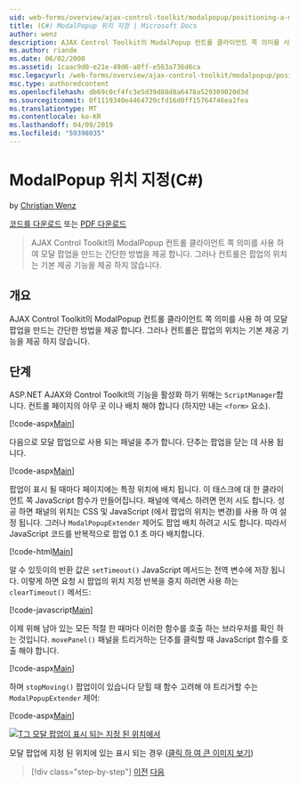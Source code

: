 ```yaml
---
uid: web-forms/overview/ajax-control-toolkit/modalpopup/positioning-a-modalpopup-cs
title: (C#) ModalPopup 위치 지정 | Microsoft Docs
author: wenz
description: AJAX Control Toolkit의 ModalPopup 컨트롤 클라이언트 쪽 의미를 사용 하 여 모달 팝업을 만드는 간단한 방법을 제공 합니다. 그러나 컨트롤을 제공 하지 않습니다는 중...
ms.author: riande
ms.date: 06/02/2008
ms.assetid: 1caac9d0-e21e-49d6-a8ff-e563a736d6ca
msc.legacyurl: /web-forms/overview/ajax-control-toolkit/modalpopup/positioning-a-modalpopup-cs
msc.type: authoredcontent
ms.openlocfilehash: db69c0cf4fc3e5d39d88d8a6478a529309020d3d
ms.sourcegitcommit: 0f1119340e4464720cfd16d0ff15764746ea1fea
ms.translationtype: MT
ms.contentlocale: ko-KR
ms.lasthandoff: 04/09/2019
ms.locfileid: "59398035"
---
```

# <a name="positioning-a-modalpopup-c"></a>ModalPopup 위치 지정(C#)

by [Christian Wenz](https://github.com/wenz)

[코드를 다운로드](http://download.microsoft.com/download/2/4/0/24052038-f942-4336-905b-b60ae56f0dd5/ModalPopup4.cs.zip) 또는 [PDF 다운로드](http://download.microsoft.com/download/b/6/a/b6ae89ee-df69-4c87-9bfb-ad1eb2b23373/modalpopup4CS.pdf)

> AJAX Control Toolkit의 ModalPopup 컨트롤 클라이언트 쪽 의미를 사용 하 여 모달 팝업을 만드는 간단한 방법을 제공 합니다. 그러나 컨트롤은 팝업의 위치는 기본 제공 기능을 제공 하지 않습니다.


## <a name="overview"></a>개요

AJAX Control Toolkit의 ModalPopup 컨트롤 클라이언트 쪽 의미를 사용 하 여 모달 팝업을 만드는 간단한 방법을 제공 합니다. 그러나 컨트롤은 팝업의 위치는 기본 제공 기능을 제공 하지 않습니다.

## <a name="steps"></a>단계

ASP.NET AJAX와 Control Toolkit의 기능을 활성화 하기 위해는 `ScriptManager`합니다. 컨트롤 페이지의 아무 곳 이나 배치 해야 합니다 (하지만 내는 `<form>` 요소).

[!code-aspx[Main](positioning-a-modalpopup-cs/samples/sample1.aspx)]

다음으로 모달 팝업으로 사용 되는 패널을 추가 합니다. 단추는 팝업을 닫는 데 사용 됩니다.

[!code-aspx[Main](positioning-a-modalpopup-cs/samples/sample2.aspx)]

팝업이 표시 될 때마다 페이지에는 특정 위치에 배치 됩니다. 이 태스크에 대 한 클라이언트 쪽 JavaScript 함수가 만들어집니다. 패널에 액세스 하려면 먼저 시도 합니다. 성공 하면 패널의 위치는 CSS 및 JavaScript (에서 팝업의 위치는 변경)를 사용 하 여 설정 됩니다. 그러나 `ModalPopupExtender` 제어도 팝업 배치 하려고 시도 합니다. 따라서 JavaScript 코드를 반복적으로 팝업 0.1 초 마다 배치합니다.

[!code-html[Main](positioning-a-modalpopup-cs/samples/sample3.html)]

알 수 있듯이의 반환 값은 `setTimeout()` JavaScript 메서드는 전역 변수에 저장 됩니다. 이렇게 하면 요청 시 팝업의 위치 지정 반복을 중지 하려면 사용 하는 `clearTimeout()` 메서드:

[!code-javascript[Main](positioning-a-modalpopup-cs/samples/sample4.js)]

이제 위해 남아 있는 모든 적절 한 때마다 이러한 함수를 호출 하는 브라우저를 확인 하는 것입니다. `movePanel()` 패널을 트리거하는 단추를 클릭할 때 JavaScript 함수를 호출 해야 합니다.

[!code-aspx[Main](positioning-a-modalpopup-cs/samples/sample5.aspx)]

하며 `stopMoving()` 팝업이이 있습니다 닫힐 때 함수 고려해 야 트리거할 수는 `ModalPopupExtender` 제어:

[!code-aspx[Main](positioning-a-modalpopup-cs/samples/sample6.aspx)]


[![T그 모달 팝업이 표시 되는 지정 된 위치에서](positioning-a-modalpopup-cs/_static/image2.png)](positioning-a-modalpopup-cs/_static/image1.png)

모달 팝업에 지정 된 위치에 있는 표시 되는 경우 ([클릭 하 여 큰 이미지 보기](positioning-a-modalpopup-cs/_static/image3.png))

> [!div class="step-by-step"]
> [이전](handling-postbacks-from-a-modalpopup-cs.md)
> [다음](launching-a-modal-popup-window-from-server-code-vb.md)
